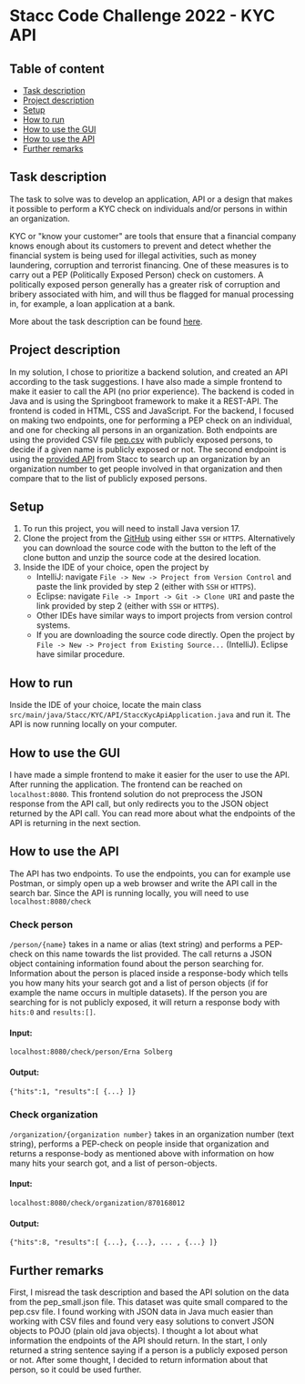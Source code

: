 # Stacc Code Challenge 2022 - KYC API

## Table of content
- [Task description](#task-description)
- [Project description](#project-description)
- [Setup](#setup)
- [How to run](#how-to-run)
- [How to use the GUI](#how-to-use-the-gui)
- [How to use the API](#how-to-use-the-api)
- [Further remarks](#further-remarks)

## Task description
The task to solve was to develop an application, API or a design that makes it possible to perform a KYC check 
on individuals and/or persons in within an organization. 

KYC or "know your customer" are tools that ensure that a financial company knows enough about its customers to 
prevent and detect whether the financial system is being used for illegal activities, such as money laundering, 
corruption and terrorist financing. One of these measures is to carry out a PEP (Politically Exposed Person) check 
on customers. A politically exposed person generally has a greater risk of corruption and bribery associated with him, 
and will thus be flagged for manual processing in, for example, a loan application at a bank. 

More about the task description can be found [here](https://github.com/stacc/stacc-code-challenge-public).

## Project description
In my solution, I chose to prioritize a backend solution, and created an API according to the task suggestions. 
I have also made a simple frontend to make it easier to call the API (no prior experience). 
The backend is coded in Java and is using the Springboot framework to make it a REST-API.
The frontend is coded in HTML, CSS and JavaScript.
For the backend, I focused on making two endpoints, 
one for performing a PEP check on an individual, and one for checking all persons in an organization. Both endpoints are using 
the provided CSV file [pep.csv](src/main/resources/pep.csv) with publicly exposed persons, to decide if a given name is publicly exposed or not.
The second endpoint is using the [provided API](https://code-challenge.stacc.dev/) from Stacc to search up an organization by an organization number to get 
people involved in that organization and then compare that to the list of publicly exposed persons.

## Setup
1. To run this project, you will need to install Java version 17.
2. Clone the project from the [GitHub](https://github.com/EspenKalvatn/Stacc-KYC-API.git) using either `SSH` or `HTTPS`.
Alternatively you can download the source code with the button to the left of the clone button and unzip the source code at the desired location.
3. Inside the IDE of your choice, open the project by
    - IntelliJ: navigate `File -> New -> Project from Version Control` and paste the link provided by step 2 (either with `SSH` or `HTTPS`).
    - Eclipse: navigate `File -> Import -> Git -> Clone URI` and paste the link provided by step 2 (either with `SSH` or `HTTPS`).
    - Other IDEs have similar ways to import projects from version control systems.
    - If you are downloading the source code directly. Open the project by `File -> New -> Project from Existing Source...` (IntelliJ). Eclipse have similar procedure.

## How to run
Inside the IDE of your choice, locate the main class `src/main/java/Stacc/KYC/API/StaccKycApiApplication.java` and run it.
The API is now running locally on your computer. 

## How to use the GUI
I have made a simple frontend to make it easier for the user to use the API. After running the application. The frontend can be reached on `localhost:8080`. 
This frontend solution do not preprocess the JSON response from the API call, but only redirects you to the JSON object returned by the API call. 
You can read more about what the endpoints of the API is returning in the next section.

## How to use the API
The API has two endpoints. To use the endpoints, you can for example use Postman, or simply open up a web browser and write 
the API call in the search bar. Since the API is running locally, you will need to use `localhost:8080/check`

### Check person
`/person/{name}` takes in a name or alias (text string) and performs a PEP-check on this name towards the list provided.
The call returns a JSON object containing information found about the person searching for. Information about the person is placed inside a response-body 
which tells you how many hits your search got and a list of person objects (if for example the name occurs in multiple datasets). If the person you are searching for is not publicly exposed, 
it will return a response body with `hits:0` and `results:[]`.  
#### Input:
    localhost:8080/check/person/Erna Solberg
#### Output:
    {"hits":1, "results":[ {...} ]}

### Check organization
`/organization/{organization number}` takes in an organization number (text string), performs a PEP-check on people inside 
that organization and returns a response-body as mentioned above with information on how many hits your search got, and a list of person-objects.
#### Input:
    localhost:8080/check/organization/870168012
#### Output: 
    {"hits":8, "results":[ {...}, {...}, ... , {...} ]}

## Further remarks
First, I misread the task description and based the API solution on the data from the pep_small.json file. This dataset was quite small compared to the pep.csv file.
I found working with JSON data in Java much easier than working with CSV files and found very easy solutions to convert JSON objects to POJO (plain old java objects).
I thought a lot about what information the endpoints of the API should return. In the start, I only returned a string sentence saying if a person is a publicly exposed person or not.
After some thought, I decided to return information about that person, so it could be used further. 
